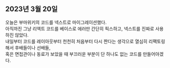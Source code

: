 ## **2023년 3월 20일**

오늘은 부마위키의 코드를 넥스트로 마이그레이션했다.  
아직까진 그냥 리액트 코드를 베이스로 에러만 간단히 픽스하고, 넥스트를 진짜로 사용하진 않았다.  
내일부터 코드를 레이아웃부터 천천히 처음부터 다시 짠다는 생각으로 열심히 리팩토링해서 후배들이나 선배들,  
혹은 면접관이나 동료가 보았을 때 부끄러운 부분이 단 하나도 없는 코드를 만들어야겠다.

